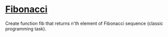 # [Fibonacci](https://www.codewars.com/kata/fibonacci "https://www.codewars.com/kata/57a1d5ef7cb1f3db590002af")

Create function fib that returns n'th element of Fibonacci sequence (classic programming task).